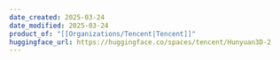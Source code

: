 ```yaml
---
date_created: 2025-03-24
date_modified: 2025-03-24
product_of: "[[Organizations/Tencent|Tencent]]"
huggingface_url: https://huggingface.co/spaces/tencent/Hunyuan3D-2
---
```


